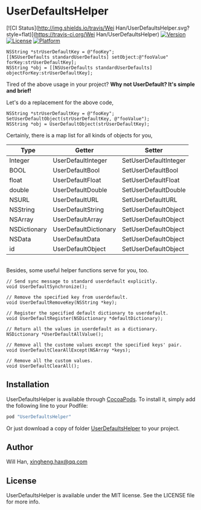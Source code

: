 # UserDefaultsHelper

[![CI Status](http://img.shields.io/travis/Wei Han/UserDefaultsHelper.svg?style=flat)](https://travis-ci.org/Wei Han/UserDefaultsHelper)
[![Version](https://img.shields.io/cocoapods/v/UserDefaultsHelper.svg?style=flat)](http://cocoapods.org/pods/UserDefaultsHelper)
[![License](https://img.shields.io/cocoapods/l/UserDefaultsHelper.svg?style=flat)](http://cocoapods.org/pods/UserDefaultsHelper)
[![Platform](https://img.shields.io/cocoapods/p/UserDefaultsHelper.svg?style=flat)](http://cocoapods.org/pods/UserDefaultsHelper)



>
    NSString *strUserDefaultKey = @"fooKey";
    [[NSUserDefaults standardUserDefaults] setObject:@"fooValue" forKey:strUserDefaultKey];
    NSString *obj = [[NSUserDefaults standardUserDefaults] objectForKey:strUserDefaultKey];

Tired of the above usage in your project? **Why not UserDefault? It's simple and brief!**

Let's do a replacement for the above code,

>
    NSString *strUserDefaultKey = @"fooKey";
    SetUserDefaultObject(strUserDefaultKey, @"fooValue");
    NSString *obj = UserDefaultObject(strUserDefaultKey);


Certainly, there is a map list for all kinds of objects for you,

Type    |   Getter  |   Setter
--------|-----------|-----------
Integer     |   UserDefaultInteger  |   SetUserDefaultInteger
BOOL        |   UserDefaultBool     |   SetUserDefaultBool
float       |   UserDefaultFloat    |   SetUserDefaultFloat
double      |   UserDefaultDouble   |   SetUserDefaultDouble
NSURL       |   UserDefaultURL      |   SetUserDefaultURL
NSString    |   UserDefaultString   |   SetUserDefaultObject
NSArray     |   UserDefaultArray    |   SetUserDefaultObject
NSDictionary|   UserDefaultDictionary|  SetUserDefaultObject
NSData      |   UserDefaultData     |   SetUserDefaultObject
id          |   UserDefaultObject   |   SetUserDefaultObject


<br />
Besides, some useful helper functions serve for you, too.

    // Send sync message to standard userdefault explicitly.
    void UserDefaultSynchronize();  
    
    // Remove the specified key from userdefault.
    void UserDefaultRemoveKey(NSString *key);

    // Register the specified default dictionary to userdefault.
    void UserDefaultRegister(NSDictionary *defaultDictionary);

    // Return all the values in userdefault as a dictionary.
    NSDictionary *UserDefaultAllValue();

    // Remove all the custome values except the specified keys' pair.
    void UserDefaultClearAllExcept(NSArray *keys);

    // Remove all the custom values.
    void UserDefaultClearAll();



## Installation

UserDefaultsHelper is available through [CocoaPods](http://cocoapods.org). To install
it, simply add the following line to your Podfile:

```ruby
pod "UserDefaultsHelper"
```

Or just download a copy of folder [UserDefaultsHelper](https://github.com/xingheng/UserDefaultsHelper/tree/master/UserDefaultsHelper) to your project.

## Author

Will Han, xingheng.hax@qq.com

## License

UserDefaultsHelper is available under the MIT license. See the LICENSE file for more info.
